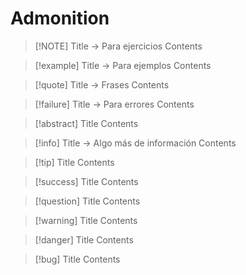 # Admonition

> [!NOTE] Title -> Para ejercicios
> Contents


> [!example] Title -> Para ejemplos
> Contents


> [!quote] Title -> Frases
> Contents


> [!failure] Title -> Para errores
> Contents





> [!abstract] Title
> Contents


> [!info] Title -> Algo más de información
> Contents


> [!tip] Title
> Contents


> [!success] Title
> Contents


> [!question] Title
> Contents


> [!warning] Title
> Contents



> [!danger] Title
> Contents


> [!bug] Title
> Contents












